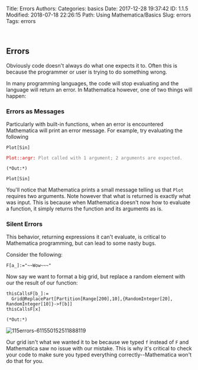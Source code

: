 Title: Errors
Authors: 
Categories: basics
Date: 2017-12-28 19:37:42
ID: 1.1.5
Modified: 2018-07-18 22:26:15
Path: Using Mathematica/Basics
Slug: errors
Tags: errors

<a id="errors" style="width:0;height:0;margin:0;padding:0;">&zwnj;</a>

## Errors

Obviously code doesn't always do what one expects it to. Often this is because the programmer or user is trying to do something wrong.

In many programming languages, the code will stop evaluating and the language will return an error. In Mathematica however, one of two things will happen:

### Errors as Messages

Particularly with built-in functions, when an error is encountered Mathematica will print an error message. For example, try evaluating the following

    Plot[Sin]

<div style='font-size: 12px; font-family: monospace;'>
 <div class='mma-message'>
  <span style='color: #dd0000'>
   <span class='mma-message-name'>Plot::argr:</span>
  </span>
  <span style='color: gray'>
   <span class='mma-message-text'>Plot called with 1 argument; 2 arguments are expected.</span>
  </span>
 </div>
</div>

    (*Out:*)
    
    Plot[Sin]

You'll notice that Mathematica prints a small message telling us that  ```Plot``` requires two arguments. Note however that what is returned is exactly what was input. This is because when Mathematica doesn't now how to evaluate a function, it simply returns the function and its arguments as is.

### Silent Errors

This behavior, returning expressions it can't evaluate, is critical to Mathematica programming, but can lead to some nasty bugs.

Consider the following:

    F[a_]:="~~Wow~~~"

Now say we want to format a big grid, but replace a random element with our the result of our function:

    thisCallsF[b_]:=
      Grid@ReplacePart[Partition[Range[200],10],{RandomInteger[20], RandomInteger[10]}->f[b]]
    thisCallsF[x]

    (*Out:*)
    
![115errors-611550152511888119]({filename}/img/115errors-611550152511888119.png)

Our grid isn't what we wanted it to be because we typed  ```f``` instead of  ```F``` and Mathematica saw no issue with our mistake. This is why it's critical to check your code to make sure you typed everything correctly--Mathematica won't do that for you.